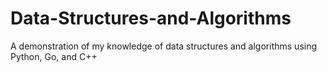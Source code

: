 # Data-Structures-and-Algorithms
A demonstration of my knowledge of data structures and algorithms using Python, Go, and C++
